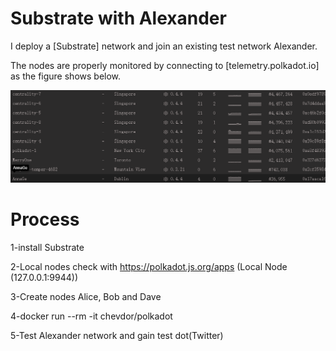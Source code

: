 # Substrate with Alexander 

I deploy a [Substrate] network and join an existing test network Alexander.

The nodes are properly monitored by connecting to [telemetry.polkadot.io] as the figure shows below.

![image](https://github.com/AnnaXJGe/chains/blob/master/test.png)


# Process

1-install Substrate

2-Local nodes check with https://polkadot.js.org/apps
(Local Node (127.0.0.1:9944))

3-Create nodes Alice, Bob and Dave

4-docker run --rm -it chevdor/polkadot

5-Test Alexander network and gain test dot(Twitter)

